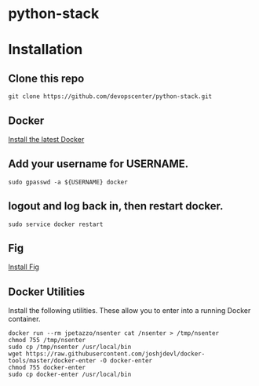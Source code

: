 python-stack
============

# Installation

## Clone this repo
    git clone https://github.com/devopscenter/python-stack.git

## Docker

[Install the latest Docker](http://docs.docker.com/installation/)

## Add your username for USERNAME.

    sudo gpasswd -a ${USERNAME} docker

## logout and log back in, then restart docker.

    sudo service docker restart

## Fig

[Install Fig](http://www.fig.sh/install.html)

## Docker Utilities

Install the following utilities. These allow you to enter into a running Docker container.


    docker run --rm jpetazzo/nsenter cat /nsenter > /tmp/nsenter
    chmod 755 /tmp/nsenter
    sudo cp /tmp/nsenter /usr/local/bin
    wget https://raw.githubusercontent.com/joshjdevl/docker-tools/master/docker-enter -O docker-enter
    chmod 755 docker-enter
    sudo cp docker-enter /usr/local/bin

